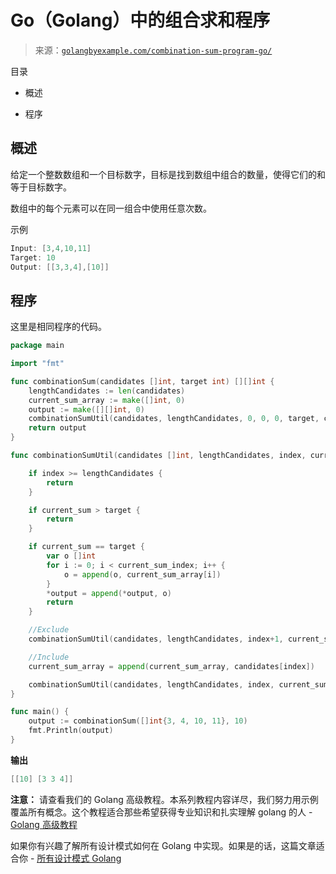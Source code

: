 <!--yml

category: 未分类

date: 2024-10-13 06:47:27

-->

# Go（Golang）中的组合求和程序

> 来源：[`golangbyexample.com/combination-sum-program-go/`](https://golangbyexample.com/combination-sum-program-go/)

目录

+   概述

+   程序

## **概述**

给定一个整数数组和一个目标数字，目标是找到数组中组合的数量，使得它们的和等于目标数字。

数组中的每个元素可以在同一组合中使用任意次数。

示例

```go
Input: [3,4,10,11]
Target: 10
Output: [[3,3,4],[10]]
```

## **程序**

这里是相同程序的代码。

```go
package main

import "fmt"

func combinationSum(candidates []int, target int) [][]int {
	lengthCandidates := len(candidates)
	current_sum_array := make([]int, 0)
	output := make([][]int, 0)
	combinationSumUtil(candidates, lengthCandidates, 0, 0, 0, target, current_sum_array, &output)
	return output
}

func combinationSumUtil(candidates []int, lengthCandidates, index, current_sum_index, current_sum, target int, current_sum_array []int, output *[][]int) {

	if index >= lengthCandidates {
		return
	}

	if current_sum > target {
		return
	}

	if current_sum == target {
		var o []int
		for i := 0; i < current_sum_index; i++ {
			o = append(o, current_sum_array[i])
		}
		*output = append(*output, o)
		return
	}

	//Exclude
	combinationSumUtil(candidates, lengthCandidates, index+1, current_sum_index, current_sum, target, current_sum_array, output)

	//Include
	current_sum_array = append(current_sum_array, candidates[index])

	combinationSumUtil(candidates, lengthCandidates, index, current_sum_index+1, current_sum+candidates[index], target, current_sum_array, output)
}

func main() {
	output := combinationSum([]int{3, 4, 10, 11}, 10)
	fmt.Println(output)
}
```

**输出**

```go
[[10] [3 3 4]]
```

**注意：** 请查看我们的 Golang 高级教程。本系列教程内容详尽，我们努力用示例覆盖所有概念。这个教程适合那些希望获得专业知识和扎实理解 golang 的人 - [Golang 高级教程](https://golangbyexample.com/golang-comprehensive-tutorial/)

如果你有兴趣了解所有设计模式如何在 Golang 中实现。如果是的话，这篇文章适合你 - [所有设计模式 Golang](https://golangbyexample.com/all-design-patterns-golang/)


